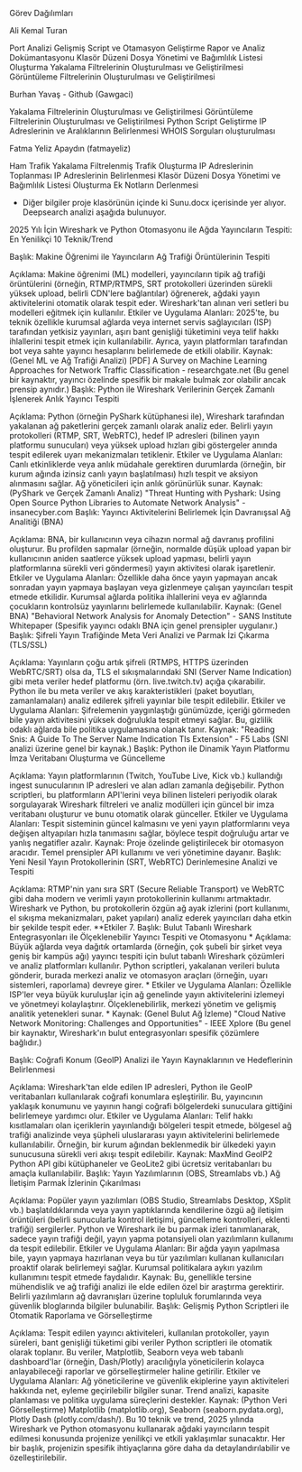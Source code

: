 Görev Dağılımları

Ali Kemal Turan

Port Analizi
Gelişmiş Script ve Otamasyon Geliştirme
Rapor ve Analiz Dokümantasyonu
Klasör Düzeni Dosya Yönetimi ve Bağımlılık Listesi Oluşturma
Yakalama Filtrelerinin Oluşturulması ve Geliştirilmesi
Görüntüleme Filtrelerinin Oluşturulması ve Geliştirilmesi

Burhan Yavaş - Github (Gawgaci)

Yakalama Filtrelerinin Oluşturulması ve Geliştirilmesi
Görüntüleme Filtrelerinin Oluşturulması ve Geliştirilmesi
Python Script Geliştirme
IP Adreslerinin ve Aralıklarının Belirlenmesi
WHOIS Sorguları oluşturulması

Fatma Yeliz Apaydın (fatmayeliz)

Ham Trafik Yakalama
Filtrelenmiş Trafik Oluşturma
IP Adreslerinin Toplanması
IP Adreslerinin Belirlenmesi
Klasör Düzeni Dosya Yönetimi ve Bağımlılık Listesi Oluşturma
Ek Notların Derlenmesi


- Diğer bilgiler proje klasörünün içinde ki Sunu.docx içerisinde yer alıyor. Deepsearch analizi aşağıda bulunuyor.









2025 Yılı İçin Wireshark ve Python Otomasyonu ile Ağda Yayıncıların Tespiti: En Yenilikçi 10 Teknik/Trend

Başlık: Makine Öğrenimi ile Yayıncıların Ağ Trafiği Örüntülerinin Tespiti

Açıklama: Makine öğrenimi (ML) modelleri, yayıncıların tipik ağ trafiği örüntülerini (örneğin, RTMP/RTMPS, SRT protokolleri üzerinden sürekli yüksek upload, belirli CDN'lere bağlantılar) öğrenerek, ağdaki yayın aktivitelerini otomatik olarak tespit eder. Wireshark'tan alınan veri setleri bu modelleri eğitmek için kullanılır.
Etkiler ve Uygulama Alanları: 2025'te, bu teknik özellikle kurumsal ağlarda veya internet servis sağlayıcıları (ISP) tarafından yetkisiz yayınları, aşırı bant genişliği tüketimini veya telif hakkı ihlallerini tespit etmek için kullanılabilir. Ayrıca, yayın platformları tarafından bot veya sahte yayıncı hesaplarını belirlemede de etkili olabilir.
Kaynak: (Genel ML ve Ağ Trafiği Analizi) [PDF] A Survey on Machine Learning Approaches for Network Traffic Classification - researchgate.net (Bu genel bir kaynaktır, yayıncı özelinde spesifik bir makale bulmak zor olabilir ancak prensip aynıdır.)
Başlık: Python ile Wireshark Verilerinin Gerçek Zamanlı İşlenerek Anlık Yayıncı Tespiti

Açıklama: Python (örneğin PyShark kütüphanesi ile), Wireshark tarafından yakalanan ağ paketlerini gerçek zamanlı olarak analiz eder. Belirli yayın protokolleri (RTMP, SRT, WebRTC), hedef IP adresleri (bilinen yayın platformu sunucuları) veya yüksek upload hızları gibi göstergeler anında tespit edilerek uyarı mekanizmaları tetiklenir.
Etkiler ve Uygulama Alanları: Canlı etkinliklerde veya anlık müdahale gerektiren durumlarda (örneğin, bir kurum ağında izinsiz canlı yayın başlatılması) hızlı tespit ve aksiyon alınmasını sağlar. Ağ yöneticileri için anlık görünürlük sunar.
Kaynak: (PyShark ve Gerçek Zamanlı Analiz) "Threat Hunting with Pyshark: Using Open Source Python Libraries to Automate Network Analysis" - insanecyber.com
Başlık: Yayıncı Aktivitelerini Belirlemek İçin Davranışsal Ağ Analitiği (BNA)

Açıklama: BNA, bir kullanıcının veya cihazın normal ağ davranış profilini oluşturur. Bu profilden sapmalar (örneğin, normalde düşük upload yapan bir kullanıcının aniden saatlerce yüksek upload yapması, belirli yayın platformlarına sürekli veri göndermesi) yayın aktivitesi olarak işaretlenir.
Etkiler ve Uygulama Alanları: Özellikle daha önce yayın yapmayan ancak sonradan yayın yapmaya başlayan veya gizlenmeye çalışan yayıncıları tespit etmede etkilidir. Kurumsal ağlarda politika ihlallerini veya ev ağlarında çocukların kontrolsüz yayınlarını belirlemede kullanılabilir.
Kaynak: (Genel BNA) "Behavioral Network Analysis for Anomaly Detection" - SANS Institute Whitepaper (Spesifik yayıncı odaklı BNA için genel prensipler uygulanır.)
Başlık: Şifreli Yayın Trafiğinde Meta Veri Analizi ve Parmak İzi Çıkarma (TLS/SSL)

Açıklama: Yayınların çoğu artık şifreli (RTMPS, HTTPS üzerinden WebRTC/SRT) olsa da, TLS el sıkışmalarındaki SNI (Server Name Indication) gibi meta veriler hedef platformu (örn. live.twitch.tv) açığa çıkarabilir. Python ile bu meta veriler ve akış karakteristikleri (paket boyutları, zamanlamaları) analiz edilerek şifreli yayınlar bile tespit edilebilir.
Etkiler ve Uygulama Alanları: Şifrelemenin yaygınlaştığı günümüzde, içeriği görmeden bile yayın aktivitesini yüksek doğrulukla tespit etmeyi sağlar. Bu, gizlilik odaklı ağlarda bile politika uygulamasına olanak tanır.
Kaynak: "Reading Snis: A Guide To The Server Name Indication Tls Extension" - F5 Labs (SNI analizi üzerine genel bir kaynak.)
Başlık: Python ile Dinamik Yayın Platformu İmza Veritabanı Oluşturma ve Güncelleme

Açıklama: Yayın platformlarının (Twitch, YouTube Live, Kick vb.) kullandığı ingest sunucularının IP adresleri ve alan adları zamanla değişebilir. Python scriptleri, bu platformların API'lerini veya bilinen listeleri periyodik olarak sorgulayarak Wireshark filtreleri ve analiz modülleri için güncel bir imza veritabanı oluşturur ve bunu otomatik olarak günceller.
Etkiler ve Uygulama Alanları: Tespit sisteminin güncel kalmasını ve yeni yayın platformlarını veya değişen altyapıları hızla tanımasını sağlar, böylece tespit doğruluğu artar ve yanlış negatifler azalır.
Kaynak: Proje özelinde geliştirilecek bir otomasyon aracıdır. Temel prensipler API kullanımı ve veri yönetimine dayanır.
Başlık: Yeni Nesil Yayın Protokollerinin (SRT, WebRTC) Derinlemesine Analizi ve Tespiti

Açıklama: RTMP'nin yanı sıra SRT (Secure Reliable Transport) ve WebRTC gibi daha modern ve verimli yayın protokollerinin kullanımı artmaktadır. Wireshark ve Python, bu protokollerin özgün ağ ayak izlerini (port kullanımı, el sıkışma mekanizmaları, paket yapıları) analiz ederek yayıncıları daha etkin bir şekilde tespit eder.
**Etkiler
7. Başlık: Bulut Tabanlı Wireshark Entegrasyonları ile Ölçeklenebilir Yayıncı Tespiti ve Otomasyonu * Açıklama: Büyük ağlarda veya dağıtık ortamlarda (örneğin, çok şubeli bir şirket veya geniş bir kampüs ağı) yayıncı tespiti için bulut tabanlı Wireshark çözümleri ve analiz platformları kullanılır. Python scriptleri, yakalanan verileri buluta gönderir, burada merkezi analiz ve otomasyon araçları (örneğin, uyarı sistemleri, raporlama) devreye girer. * Etkiler ve Uygulama Alanları: Özellikle ISP'ler veya büyük kuruluşlar için ağ genelinde yayın aktivitelerini izlemeyi ve yönetmeyi kolaylaştırır. Ölçeklenebilirlik, merkezi yönetim ve gelişmiş analitik yetenekleri sunar. * Kaynak: (Genel Bulut Ağ İzleme) "Cloud Native Network Monitoring: Challenges and Opportunities" - IEEE Xplore (Bu genel bir kaynaktır, Wireshark'ın bulut entegrasyonları spesifik çözümlere bağlıdır.)

Başlık: Coğrafi Konum (GeoIP) Analizi ile Yayın Kaynaklarının ve Hedeflerinin Belirlenmesi

Açıklama: Wireshark'tan elde edilen IP adresleri, Python ile GeoIP veritabanları kullanılarak coğrafi konumlara eşleştirilir. Bu, yayıncının yaklaşık konumunu ve yayının hangi coğrafi bölgelerdeki sunuculara gittiğini belirlemeye yardımcı olur.
Etkiler ve Uygulama Alanları: Telif hakkı kısıtlamaları olan içeriklerin yayınlandığı bölgeleri tespit etmede, bölgesel ağ trafiği analizinde veya şüpheli uluslararası yayın aktivitelerini belirlemede kullanılabilir. Örneğin, bir kurum ağından beklenmedik bir ülkedeki yayın sunucusuna sürekli veri akışı tespit edilebilir.
Kaynak: MaxMind GeoIP2 Python API gibi kütüphaneler ve GeoLite2 gibi ücretsiz veritabanları bu amaçla kullanılabilir.
Başlık: Yayın Yazılımlarının (OBS, Streamlabs vb.) Ağ İletişim Parmak İzlerinin Çıkarılması

Açıklama: Popüler yayın yazılımları (OBS Studio, Streamlabs Desktop, XSplit vb.) başlatıldıklarında veya yayın yaptıklarında kendilerine özgü ağ iletişim örüntüleri (belirli sunucularla kontrol iletişimi, güncelleme kontrolleri, eklenti trafiği) sergilerler. Python ve Wireshark ile bu parmak izleri tanımlanarak, sadece yayın trafiği değil, yayın yapma potansiyeli olan yazılımların kullanımı da tespit edilebilir.
Etkiler ve Uygulama Alanları: Bir ağda yayın yapılmasa bile, yayın yapmaya hazırlanan veya bu tür yazılımları kullanan kullanıcıları proaktif olarak belirlemeyi sağlar. Kurumsal politikalara aykırı yazılım kullanımını tespit etmede faydalıdır.
Kaynak: Bu, genellikle tersine mühendislik ve ağ trafiği analizi ile elde edilen özel bir araştırma gerektirir. Belirli yazılımların ağ davranışları üzerine topluluk forumlarında veya güvenlik bloglarında bilgiler bulunabilir.
Başlık: Gelişmiş Python Scriptleri ile Otomatik Raporlama ve Görselleştirme

Açıklama: Tespit edilen yayıncı aktiviteleri, kullanılan protokoller, yayın süreleri, bant genişliği tüketimi gibi veriler Python scriptleri ile otomatik olarak toplanır. Bu veriler, Matplotlib, Seaborn veya web tabanlı dashboard'lar (örneğin, Dash/Plotly) aracılığıyla yöneticilerin kolayca anlayabileceği raporlar ve görselleştirmeler haline getirilir.
Etkiler ve Uygulama Alanları: Ağ yöneticilerine ve güvenlik ekiplerine yayın aktiviteleri hakkında net, eyleme geçirilebilir bilgiler sunar. Trend analizi, kapasite planlaması ve politika uygulama süreçlerini destekler.
Kaynak: (Python Veri Görselleştirme) Matplotlib (matplotlib.org), Seaborn (seaborn.pydata.org), Plotly Dash (plotly.com/dash/).
Bu 10 teknik ve trend, 2025 yılında Wireshark ve Python otomasyonu kullanarak ağdaki yayıncıların tespit edilmesi konusunda projenize yenilikçi ve etkili yaklaşımlar sunacaktır. Her bir başlık, projenizin spesifik ihtiyaçlarına göre daha da detaylandırılabilir ve özelleştirilebilir.

